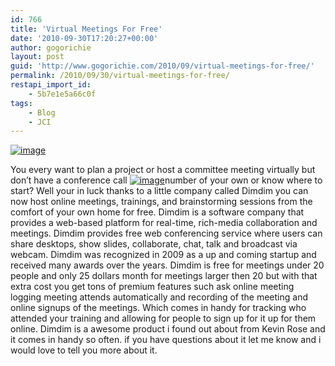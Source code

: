```yaml
---
id: 766
title: 'Virtual Meetings For Free'
date: '2010-09-30T17:20:27+00:00'
author: gogorichie
layout: post
guid: 'http://www.gogorichie.com/2010/09/virtual-meetings-for-free/'
permalink: /2010/09/30/virtual-meetings-for-free/
restapi_import_id:
    - 5b7e1e5a66c0f
tags:
    - Blog
    - JCI
---
```


[![image](http://www.gogorichie.com/wp-content/uploads/2010/09/image_thumb.png "image")](http://www.gogorichie.com/wp-content/uploads/2010/09/image.png)

You every want to plan a project or host a committee meeting virtually but don’t have a conference call [![image](http://www.gogorichie.com/wp-content/uploads/2010/09/image_thumb1.png "image")](http://www.gogorichie.com/wp-content/uploads/2010/09/image1.png)number of your own or know where to start? Well your in luck thanks to a little company called Dimdim you can now host online meetings, trainings, and brainstorming sessions from the comfort of your own home for free. Dimdim is a software company that provides a web-based platform for real-time, rich-media collaboration and meetings. Dimdim provides free web conferencing service where users can share desktops, show slides, collaborate, chat, talk and broadcast via webcam. Dimdim was recognized in 2009 as a up and coming startup and received many awards over the years. Dimdim is free for meetings under 20 people and only 25 dollars month for meetings larger then 20 but with that extra cost you get tons of premium features such ask online meeting logging meeting attends automatically and recording of the meeting and online signups of the meetings. Which comes in handy for tracking who attended your training and allowing for people to sign up for it up for them online. Dimdim is a awesome product i found out about from Kevin Rose and it comes in handy so often. if you have questions about it let me know and i would love to tell you more about it.